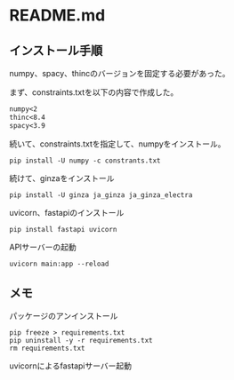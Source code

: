 # README.md

## インストール手順

numpy、spacy、thincのバージョンを固定する必要があった。

まず、constraints.txtを以下の内容で作成した。

```constraints.txt
numpy<2
thinc<8.4
spacy<3.9
```

続いて、constraints.txtを指定して、numpyをインストール。

```
pip install -U numpy -c constrants.txt
```

続けて、ginzaをインストール

```
pip install -U ginza ja_ginza ja_ginza_electra
```

uvicorn、fastapiのインストール

```
pip install fastapi uvicorn
```

APIサーバーの起動

```
uvicorn main:app --reload
```

## メモ

パッケージのアンインストール

```
pip freeze > requirements.txt
pip uninstall -y -r requirements.txt
rm requirements.txt
```

uvicornによるfastapiサーバー起動

```

```

